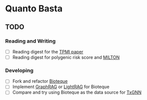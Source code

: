 # Quanto Basta

## TODO

### Reading and Writing

- [ ] Reading digest for the [TPMI paper](https://www.medrxiv.org/content/10.1101/2024.10.14.24315279v1)
- [ ] Reading digest for polygenic risk score and [MILTON](https://www.nature.com/articles/s41588-024-01898-1)

### Developing

- [ ] Fork and refactor [Bioteque](https://gitlabsbnb.irbbarcelona.org/bioteque/bioteque)
- [ ] Implement [GraphRAG](https://github.com/microsoft/graphrag) or [LightRAG](https://github.com/HKUDS/LightRAG) for Bioteque
- [ ] Compare and try using Bioteque as the data source for [TxGNN](https://github.com/mims-harvard/TxGNN)
